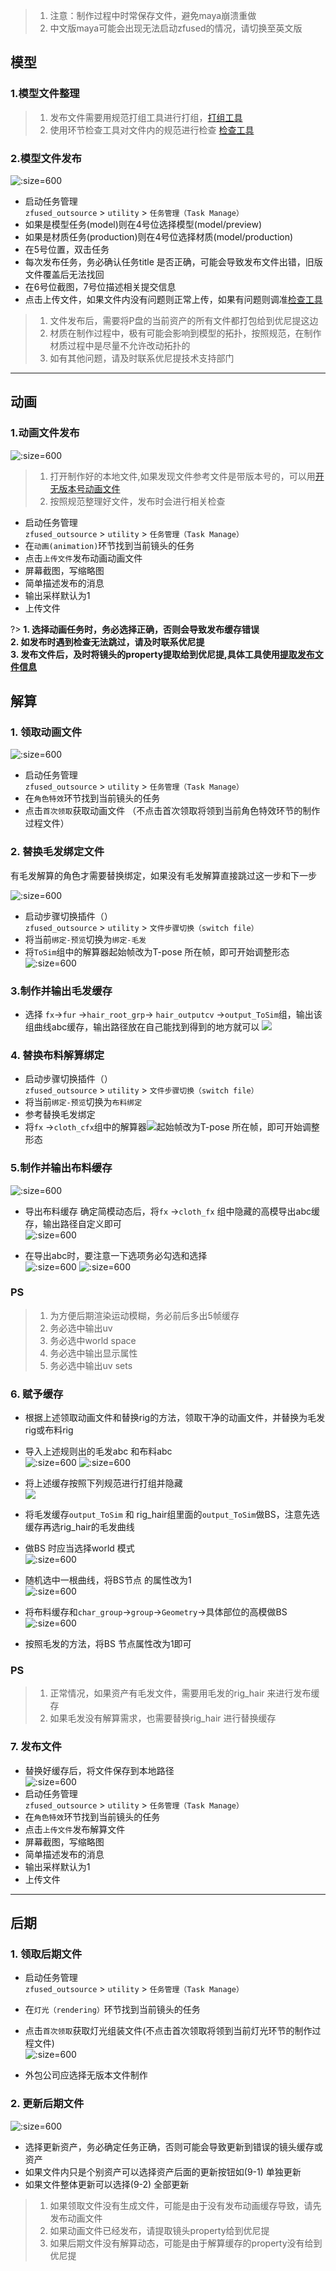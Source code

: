 > 1. 注意：制作过程中时常保存文件，避免maya崩溃重做
> 2. 中文版maya可能会出现无法启动zfused的情况，请切换至英文版
>

## 模型
### **1.模型文件整理**
> 1. 发布文件需要用规范打组工具进行打组，[打组工具](/outsource/maya/tool/modeling/model_group.md)
> 2. 使用环节检查工具对文件内的规范进行检查 [检查工具](/outsource/maya/tool/utility/project_step_checks.md)

### **2.模型文件发布**
![](../../images/project/BKM3/modeling/model1.jpg ':size=600')
- 启动任务管理  
  `zfused_outsource` > `utility` > `任务管理（Task Manage）`
- 如果是模型任务(model)则在4号位选择模型(model/preview)
- 如果是材质任务(production)则在4号位选择材质(model/production)
- 在5号位置，双击任务
- 每次发布任务，务必确认任务title 是否正确，可能会导致发布文件出错，旧版文件覆盖后无法找回
- 在6号位截图，7号位描述相关提交信息
- 点击上传文件，如果文件内没有问题则正常上传，如果有问题则调准[检查工具](/outsource/maya/tool/utility/project_step_checks.md)

> 1. 文件发布后，需要将P盘的当前资产的所有文件都打包给到优尼提这边
> 2. 材质在制作过程中，极有可能会影响到模型的拓扑，按照规范，在制作材质过程中是尽量不允许改动拓扑的
> 3. 如有其他问题，请及时联系优尼提技术支持部门

---
## 动画
### **1.动画文件发布**  
![](../../images/project/BKM3/animation/publish_file.png ':size=600')

> 1. 打开制作好的本地文件,如果发现文件参考文件是带版本号的，可以用[开无版本号动画文件](/outsource/maya/tool/animation/no_version_file.md)
> 2. 按照规范整理好文件，发布时会进行相关检查  

- 启动任务管理  
  `zfused_outsource` > `utility` > `任务管理（Task Manage）`
- 在`动画(animation)`环节找到当前镜头的任务
- 点击`上传文件`发布动画动画文件
- 屏幕截图，写缩略图
- 简单描述发布的消息
- 输出采样默认为1
- 上传文件

?> **1. 选择动画任务时，务必选择正确，否则会导致发布缓存错误**  
**2. 如发布时遇到检查无法跳过，请及时联系优尼提**  
**3. 发布文件后，及时将镜头的property提取给到优尼提,具体工具使用[提取发布文件信息](/outsource/maya/tool/utility/extract_property.md)**

## 解算  
### **1. 领取动画文件**  
![](../../images/project/BKM3/cfx/receive.png ':size=600')
- 启动任务管理  
`zfused_outsource` > `utility` > `任务管理（Task Manage）`
- 在`角色特效`环节找到当前镜头的任务
- 点击`首次领取`获取动画文件 （不点击首次领取将领到当前角色特效环节的制作过程文件）

### **2. 替换毛发绑定文件**  
有毛发解算的角色才需要替换绑定，如果没有毛发解算直接跳过这一步和下一步

![](../../images/project/BKM3/cfx/replace_hair_rig.png ':size=600')
- 启动步骤切换插件（）  
`zfused_outsource` > `utility` > `文件步骤切换（switch file）`
- 将当前`绑定-预览`切换为`绑定-毛发`
- 将`ToSim`组中的解算器起始帧改为T-pose 所在帧，即可开始调整形态  
  ![](../../images/project/BKM3/cfx/hair_set.png ':size=600')

### **3.制作并输出毛发缓存**  
- 选择 `fx`->`fur` ->`hair_root_grp`-> `hair_outputcv` ->`output_ToSim`组，输出该组曲线abc缓存，输出路径放在自己能找到得到的地方就可以
![](../../images/project/BKM3/cfx/hair_output.png)



### **4. 替换布料解算绑定**
- 启动步骤切换插件（）  
  `zfused_outsource` > `utility` > `文件步骤切换（switch file）`
- 将当前`绑定-预览`切换为`布料绑定`
- 参考替换毛发绑定
- 将`fx` ->`cloth_cfx`组中的解算器![](../../images/project/BKM3/cfx/nucleus.png)起始帧改为T-pose 所在帧，即可开始调整形态

### **5.制作并输出布料缓存**
![](../../images/project/BKM3/cfx/ncloth.png ':size=600')
- 导出布料缓存
  确定简模动态后，将`fx` ->`cloth_fx` 组中隐藏的高模导出abc缓存，输出路径自定义即可    
  ![](../../images/project/BKM3/cfx/highcache.png ':size=600')

- 在导出abc时，要注意一下选项务必勾选和选择   
  ![](../../images/project/BKM3/cfx/abc_export1.png ':size=600')
  ![](../../images/project/BKM3/cfx/abc_export2.png ':size=600')

### PS
> 1. 为方便后期渲染运动模糊，务必前后多出5帧缓存
> 2. 务必选中输出uv
> 3. 务必选中world space
> 4. 务必选中输出显示属性
> 5. 务必选中输出uv sets


### **6. 赋予缓存** ###
- 根据上述领取动画文件和替换rig的方法，领取干净的动画文件，并替换为毛发rig或布料rig
- 导入上述规则出的毛发abc 和布料abc  
  ![](../../images/project/BKM3/cfx/import_abc.png ':size=600')
  ![](../../images/project/BKM3/cfx/import_abc2.png ':size=600')

- 将上述缓存按照下列规范进行打组并隐藏  
![](../../images/project/BKM3/cfx/group_abc.png)

- 将毛发缓存`output_ToSim` 和 rig_hair组里面的`output_ToSim`做BS，注意先选缓存再选rig_hair的毛发曲线
- 做BS 时应当选择world 模式  
![](../../images/project/BKM3/cfx/bs_node.png ':size=600')

- 随机选中一根曲线，将BS节点 的属性改为1  
![](../../images/project/BKM3/cfx/bs_node2.png ':size=600')
- 将布料缓存和`char_group`->`group`->`Geometry`->具体部位的高模做BS  
![](../../images/project/BKM3/cfx/bs_node3.png ':size=600')

- 按照毛发的方法，将BS 节点属性改为1即可

### PS
> 1. 正常情况，如果资产有毛发文件，需要用毛发的rig_hair 来进行发布缓存
> 2. 如果毛发没有解算需求，也需要替换rig_hair 进行替换缓存


### **7. 发布文件** ###
- 替换好缓存后，将文件保存到本地路径  
![](../../images/project/BKM3/cfx/publish_file.png ':size=600')
- 启动任务管理  
  `zfused_outsource` > `utility` > `任务管理（Task Manage）`
- 在`角色特效`环节找到当前镜头的任务
- 点击`上传文件`发布解算文件
- 屏幕截图，写缩略图
- 简单描述发布的消息
- 输出采样默认为1
- 上传文件
---

## 后期

### **1. 领取后期文件**
- 启动任务管理  
  `zfused_outsource` > `utility` > `任务管理（Task Manage）`
- 在`灯光（rendering）`环节找到当前镜头的任务
- 点击`首次领取`获取灯光组装文件(不点击首次领取将领到当前灯光环节的制作过程文件)  
![](../../images/project/BKM3/lighting/receive_file.png ':size=600')

- 外包公司应选择无版本文件制作 

### **2. 更新后期文件**  
![](../../images/project/BKM3/lighting/update_file.png ':size=600')

- 选择更新资产，务必确定任务正确，否则可能会导致更新到错误的镜头缓存或资产
- 如果文件内只是个别资产可以选择资产后面的更新按钮如(9-1) 单独更新
- 如果文件整体更新可以选择(9-2) 全部更新

> 1. 如果领取文件没有生成文件，可能是由于没有发布动画缓存导致，请先发布动画文件
> 2. 如果动画文件已经发布，请提取镜头property给到优尼提
> 3. 如果后期文件没有解算动态，可能是由于解算缓存的property没有给到优尼提
